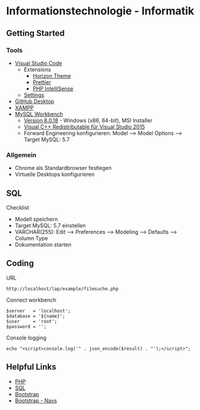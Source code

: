 # Informationstechnologie - Informatik

## Getting Started

### Tools

- [Visual Studio Code](https://code.visualstudio.com/)
  - Extensions
    - [Horizon Theme](https://marketplace.visualstudio.com/items?itemName=jolaleye.horizon-theme-vscode)
    - [Prettier](https://marketplace.visualstudio.com/items?itemName=esbenp.prettier-vscode)
    - [PHP IntelliSense](https://marketplace.visualstudio.com/items?itemName=felixfbecker.php-intellisense)
  - [Settings](https://github.com/Bluuax/lap/blob/master/configurations/vs-code-settings.json)
- [GitHub Desktop](https://desktop.github.com/)
- [XAMPP](https://www.apachefriends.org/de/index.html)
- [MySQL Workbench](https://www.mysql.com/products/workbench)
  - [Version 8.0.18](https://downloads.mysql.com/archives/workbench/) - Windows (x86, 64-bit), MSI Installer
  - [Visual C++ Redistributable für Visual Studio 2015](https://www.microsoft.com/de-at/download/details.aspx?id=48145)
  - Forward Engineering konfigurieren: Model --> Model Options --> Target MySQL: 5.7

### Allgemein
- Chrome als Standardbrowser festlegen
- Virtuelle Desktops konfigurieren

## SQL

Checklist

- Modell speichern
- Target MySQL: 5.7 einstellen
- VARCHAR(255): Edit --> Preferences --> Modeling --> Defaults --> Column Type
- Dokumentation starten

## Coding

URL

```
http://localhost/lap/example/filmsuche.php
```

Connect workbench

```
$server   = 'localhost';
$database = '${name}';
$user     = 'root';
$password = '';
```

Console logging

```
echo "<script>console.log('" . json_encode($result) . "');</script>";
```

## Helpful Links

- [PHP](https://www.w3schools.com/php/default.asp)
- [SQL](https://www.w3schools.com/sql/default.asp)
- [Bootstrap](https://www.w3schools.com/bootstrap/default.asp)
- [Bootstrap - Navs](https://getbootstrap.com/docs/4.0/components/navs/)
